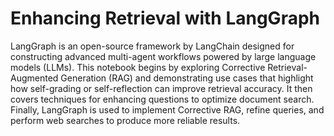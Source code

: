 # Enhancing Retrieval with LangGraph
LangGraph is an open-source framework by LangChain designed for constructing advanced multi-agent workflows powered by large language models (LLMs). This notebook begins by exploring Corrective Retrieval-Augmented Generation (RAG) and demonstrating use cases that highlight how self-grading or self-reflection can improve retrieval accuracy. It then covers techniques for enhancing questions to optimize document search. Finally, LangGraph is used to implement Corrective RAG, refine queries, and perform web searches to produce more reliable results.